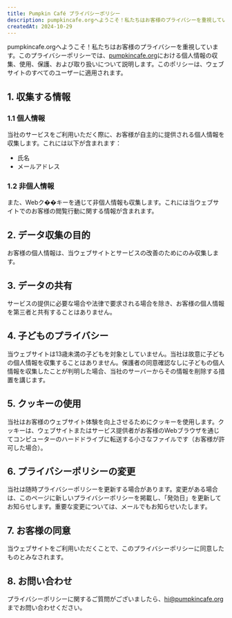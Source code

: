 ```yaml
---
title: Pumpkin Café プライバシーポリシー
description: pumpkincafe.orgへようこそ！私たちはお客様のプライバシーを重視しています。このプライバシーポリシーでは、当ウェブサイトでのお客様の個人情報の収集、使用、保護、および取り扱いについて説明します。このポリシーは、ウェブサイトのすべてのユーザーに適用されます。
createdAt: 2024-10-29
---
```


pumpkincafe.orgへようこそ！私たちはお客様のプライバシーを重視しています。このプライバシーポリシーでは、[pumpkincafe.org](https://pumpkincafe.org/)における個人情報の収集、使用、保護、および取り扱いについて説明します。このポリシーは、ウェブサイトのすべてのユーザーに適用されます。

## 1. 収集する情報

### 1.1 個人情報

当社のサービスをご利用いただく際に、お客様が自主的に提供される個人情報を収集します。これには以下が含まれます：

- 氏名
- メールアドレス

### 1.2 非個人情報

また、Webク��キーを通じて非個人情報も収集します。これには当ウェブサイトでのお客様の閲覧行動に関する情報が含まれます。

## 2. データ収集の目的

お客様の個人情報は、当ウェブサイトとサービスの改善のためにのみ収集します。

## 3. データの共有

サービスの提供に必要な場合や法律で要求される場合を除き、お客様の個人情報を第三者と共有することはありません。

## 4. 子どものプライバシー

当ウェブサイトは13歳未満の子どもを対象としていません。当社は故意に子どもの個人情報を収集することはありません。保護者の同意確認なしに子どもの個人情報を収集したことが判明した場合、当社のサーバーからその情報を削除する措置を講じます。

## 5. クッキーの使用

当社はお客様のウェブサイト体験を向上させるためにクッキーを使用します。クッキーは、ウェブサイトまたはサービス提供者がお客様のWebブラウザを通じてコンピューターのハードドライブに転送する小さなファイルです（お客様が許可した場合）。

## 6. プライバシーポリシーの変更

当社は随時プライバシーポリシーを更新する場合があります。変更がある場合は、このページに新しいプライバシーポリシーを掲載し、「発効日」を更新してお知らせします。重要な変更については、メールでもお知らせいたします。

## 7. お客様の同意

当ウェブサイトをご利用いただくことで、このプライバシーポリシーに同意したものとみなされます。

## 8. お問い合わせ

プライバシーポリシーに関するご質問がございましたら、[hi@pumpkincafe.org](mailto:hi@pumpkincafe.org)までお問い合わせください。 